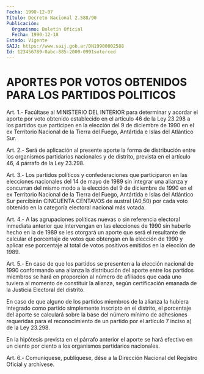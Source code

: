 ```yaml
---
Fecha: 1990-12-07
Título: Decreto Nacional 2.588/90
Publicación:
  Organismo: Boletín Oficial
  Fecha: 1990-12-18
Estado: Vigente
SAIJ: https://www.saij.gob.ar/DN19900002588
Id: 123456789-0abc-885-2000-0991soterced
---
```

# APORTES POR VOTOS OBTENIDOS PARA LOS PARTIDOS POLITICOS

<a id="1"></a>
Art. 1.- Facúltase al MINISTERIO DEL INTERIOR para determinar y acordar  el  aporte por voto obtenido establecido en el artículo 46 de la Ley 23.298  a  los partidos que participen en la elección del 9 de diciembre de 1990  en  el  ex Territorio Nacional de la Tierra del Fuego, Antártida e Islas del Atlántico Sur.

<a id="2"></a>
Art.  2.-  Será  de  aplicación al presente aporte la forma de distribución  entre  los organismos  partidarios  nacionales  y  de distrito, prevista en  el  artículo 46, 4 párrafo de la Ley 23.298.

<a id="3"></a>
Art.  3.-  Los  partidos  políticos  y  confederaciones  que participaron  en  las  elecciones nacionales del 14 de mayo de 1989 sin integrar una alianza  y  concurran del mismo modo a la elección del 9 de diciembre de 1990 en  el  ex  Territorio  Nacional  de  la Tierra  del  Fuego,  Antártida e Islas del Atlántico Sur percibirán CINCUENTA CENTAVOS de  austral (A0,50) por cada voto obtenido en la categoría electoral nacional más votada.

<a id="4"></a>
Art.  4.- A las agrupaciones políticas nuevas o sin referencia electoral inmediata  anterior  que intervengan en las elecciones de 1990 sin haberlo hecho en la de  1989 se les otorgará un aporte que será el resultante de calcular el  porcentaje de votos que obtengan en la elección de 1990 y aplicar ese  porcentaje  al total de votos positivos emitidos en la elección de 1989.

<a id="5"></a>
Art. 5.- En caso de que los partidos se presenten a la elección nacional  de  1990  conformando  una  alianza  la  distribución del aporte entre los partidos miembros se hará en proporción  al número de  afiliados  que  cada  uno  tuviera al momento de constituir  la alianza, según certificación emanada  de  la Justicia Electoral del distrito.

En caso de que alguno de los partidos miembros  de  la  alianza  la hubiera    integrado  como  partido  simplemente  inscripto  en  el distrito, el  porcentaje  del aporte se calculará sobre la base del número mínimo de adhesiones  requeridas  para  el reconocimiento de un  partido  por  el  artículo 7 inciso a) de la Ley  23.298.

En la hipótesis prevista  en  el párrafo anterior el aporte se hará efectivo  en  un ciento por ciento  a  los  organismos  partidarios nacionales.

<a id="6"></a>
Art. 6.- Comuníquese, publíquese, dése a la Dirección Nacional del Registro Oficial y archívese.